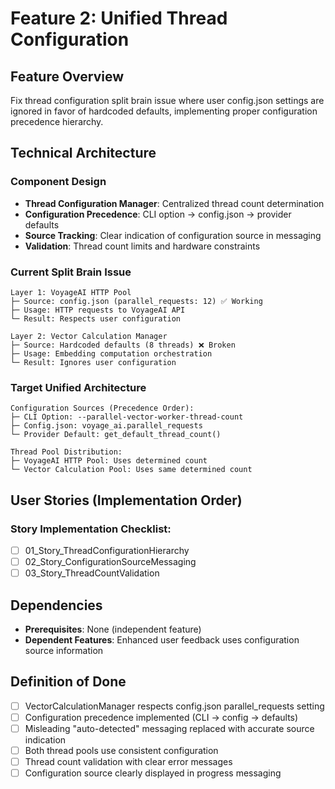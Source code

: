 # Feature 2: Unified Thread Configuration

## Feature Overview

Fix thread configuration split brain issue where user config.json settings are ignored in favor of hardcoded defaults, implementing proper configuration precedence hierarchy.

## Technical Architecture

### Component Design
- **Thread Configuration Manager**: Centralized thread count determination
- **Configuration Precedence**: CLI option → config.json → provider defaults
- **Source Tracking**: Clear indication of configuration source in messaging
- **Validation**: Thread count limits and hardware constraints

### Current Split Brain Issue
```
Layer 1: VoyageAI HTTP Pool
├─ Source: config.json (parallel_requests: 12) ✅ Working
├─ Usage: HTTP requests to VoyageAI API
└─ Result: Respects user configuration

Layer 2: Vector Calculation Manager  
├─ Source: Hardcoded defaults (8 threads) ❌ Broken
├─ Usage: Embedding computation orchestration
└─ Result: Ignores user configuration
```

### Target Unified Architecture
```
Configuration Sources (Precedence Order):
├─ CLI Option: --parallel-vector-worker-thread-count
├─ Config.json: voyage_ai.parallel_requests  
└─ Provider Default: get_default_thread_count()

Thread Pool Distribution:
├─ VoyageAI HTTP Pool: Uses determined count
└─ Vector Calculation Pool: Uses same determined count
```

## User Stories (Implementation Order)

### Story Implementation Checklist:
- [ ] 01_Story_ThreadConfigurationHierarchy
- [ ] 02_Story_ConfigurationSourceMessaging
- [ ] 03_Story_ThreadCountValidation

## Dependencies
- **Prerequisites**: None (independent feature)
- **Dependent Features**: Enhanced user feedback uses configuration source information

## Definition of Done
- [ ] VectorCalculationManager respects config.json parallel_requests setting
- [ ] Configuration precedence implemented (CLI → config → defaults)
- [ ] Misleading "auto-detected" messaging replaced with accurate source indication
- [ ] Both thread pools use consistent configuration
- [ ] Thread count validation with clear error messages
- [ ] Configuration source clearly displayed in progress messaging